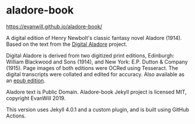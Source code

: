 # aladore-book

<https://evanwill.github.io/aladore-book/> 

A digital edition of Henry Newbolt's classic fantasy novel Aladore (1914).
Based on the text from the [Digital Aladore](https://digitalaladore.wordpress.com/) project.

Digital Aladore is derived from two digitized print editions, Edinburgh: William Blackwood and Sons (1914), and New York: E.P. Dutton & Company (1915).
Page images of both editions were OCRed using Tesseract. 
The digital transcripts were collated and edited for accuracy.
Also available as an [epub edition](https://archive.org/details/AladoreHenryNewbolt3).

Aladore text is Public Domain. 
Aladore-book Jekyll project is licensed MIT, copyright EvanWill 2019.

This version uses Jekyll 4.0.1 and a custom plugin, and is built using GitHub Actions.
